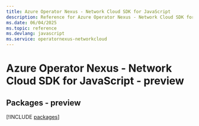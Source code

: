 ```yaml
---
title: Azure Operator Nexus - Network Cloud SDK for JavaScript
description: Reference for Azure Operator Nexus - Network Cloud SDK for JavaScript
ms.date: 06/04/2025
ms.topic: reference
ms.devlang: javascript
ms.service: operatornexus-networkcloud
---
```

# Azure Operator Nexus - Network Cloud SDK for JavaScript - preview
## Packages - preview
[!INCLUDE [packages](operator-nexus---network-cloud-index.md)]